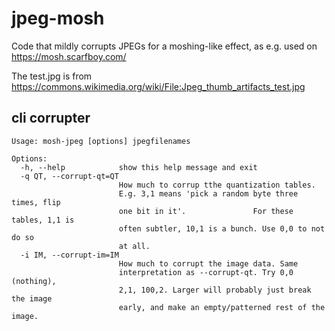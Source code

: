 # jpeg-mosh

Code that mildly corrupts JPEGs for a moshing-like effect, 
as e.g. used on https://mosh.scarfboy.com/

The test.jpg is from https://commons.wikimedia.org/wiki/File:Jpeg_thumb_artifacts_test.jpg


## cli corrupter

    Usage: mosh-jpeg [options] jpegfilenames

    Options:
      -h, --help            show this help message and exit
      -q QT, --corrupt-qt=QT
                            How much to corrup tthe quantization tables.
                            E.g. 3,1 means 'pick a random byte three times, flip
                            one bit in it'.               For these tables, 1,1 is
                            often subtler, 10,1 is a bunch. Use 0,0 to not do so
                            at all.
      -i IM, --corrupt-im=IM
                            How much to corrupt the image data. Same
                            interpretation as --corrupt-qt. Try 0,0 (nothing),
                            2,1, 100,2. Larger will probably just break the image
                            early, and make an empty/patterned rest of the image.
